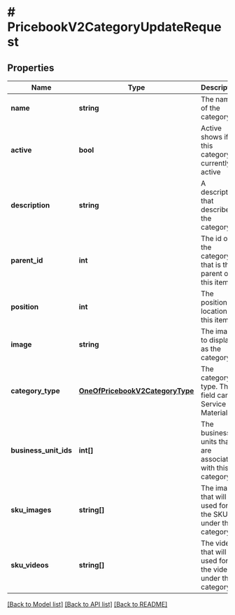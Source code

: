 # # PricebookV2CategoryUpdateRequest

## Properties

Name | Type | Description | Notes
------------ | ------------- | ------------- | -------------
**name** | **string** | The name of the category | [optional]
**active** | **bool** | Active shows if this category is currently active | [optional]
**description** | **string** | A description that described the category | [optional]
**parent_id** | **int** | The id of the category that is the parent of this item | [optional]
**position** | **int** | The position location of this item | [optional]
**image** | **string** | The image to display as the category | [optional]
**category_type** | [**OneOfPricebookV2CategoryType**](OneOfPricebookV2CategoryType.md) | The category type. This field can be Service or Material. | [optional]
**business_unit_ids** | **int[]** | The business units that are associated with this category | [optional]
**sku_images** | **string[]** | The images that will be used for the SKUs under this category | [optional]
**sku_videos** | **string[]** | The videos that will be used for the videos under this category | [optional]

[[Back to Model list]](../../README.md#models) [[Back to API list]](../../README.md#endpoints) [[Back to README]](../../README.md)
